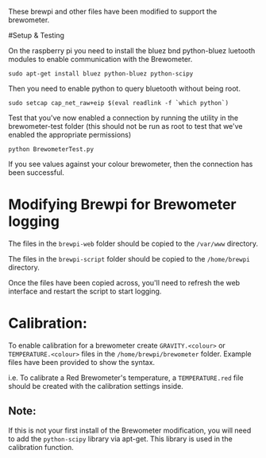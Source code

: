 These brewpi and other files have been modified to support the brewometer.

#Setup & Testing

On the raspberry pi you need to install the bluez bnd python-bluez luetooth modules to enable communication with the Brewometer.

	sudo apt-get install bluez python-bluez python-scipy

Then you need to enable python to query bluetooth without being root.

	sudo setcap cap_net_raw+eip $(eval readlink -f `which python`)

Test that you've now enabled a connection by running the utility in the brewometer-test folder (this should not be run as root to test that we've enabled the appropriate permissions)
	
	python BrewometerTest.py

If you see values against your colour brewometer, then the connection has been successful.

# Modifying Brewpi for Brewometer logging

The files in the `brewpi-web` folder should be copied to the `/var/www` directory.

The files in the `brewpi-script` folder should be copied to the `/home/brewpi` directory.

Once the files have been copied across, you'll need to refresh the web interface and restart the script to start logging.


# Calibration:

To enable calibration for a brewometer create `GRAVITY.<colour>` or `TEMPERATURE.<colour>` files in the `/home/brewpi/brewometer` folder. Example files have been provided to show the syntax.

i.e. To calibrate a Red Brewometer's temperature, a `TEMPERATURE.red` file should be created with the calibration settings inside.

## Note:
If this is not your first install of the Brewometer modification, you will need to add the `python-scipy` library via apt-get. This library is used in the calibration function.


